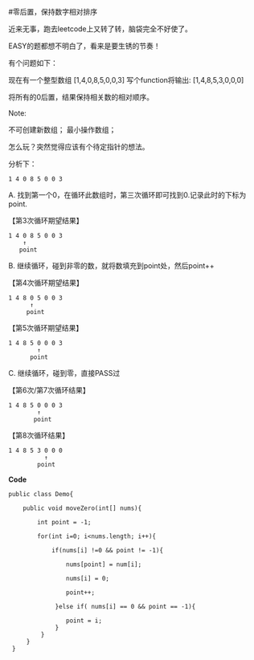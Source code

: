 
#零后置，保持数字相对排序

近来无事，跑去leetcode上又转了转，脑袋完全不好使了。

EASY的题都想不明白了，看来是要生锈的节奏！

有个问题如下：

现在有一个整型数组 [1,4,0,8,5,0,0,3] 写个function将输出: [1,4,8,5,3,0,0,0]

将所有的0后置，结果保持相关数的相对顺序。

Note:

不可创建新数组；
最小操作数组；


怎么玩？突然觉得应该有个待定指针的想法。

分析下：

    1 4 0 8 5 0 0 3

A. 找到第一个0，在循环此数组时，第三次循环即可找到0.记录此时的下标为point.

【第3次循环期望结果】

    1 4 0 8 5 0 0 3
        ↑
       point

B. 继续循环，碰到非零的数，就将数填充到point处，然后point++

【第4次循环期望结果】

    1 4 8 0 5 0 0 3
          ↑
         point
【第5次循环期望结果】

    1 4 8 5 0 0 0 3
            ↑
          point

C. 继续循环，碰到零，直接PASS过

【第6次/第7次循环结果】

    1 4 8 5 0 0 0 3
            ↑
           point
【第8次循环结果】

    1 4 8 5 3 0 0 0
              ↑
            point


**Code**

    public class Demo{

		public void moveZero(int[] nums){

			int point = -1;

			for(int i=0; i<nums.length; i++){

				if(nums[i] !=0 && point != -1){

					nums[point] = num[i];

					nums[i] = 0;

					point++;

				 }else if( nums[i] == 0 && point == -1){

					point = i;
				 }
			 }
		 }
	 }
